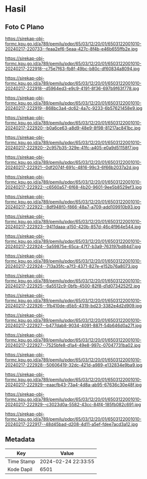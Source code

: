 # Hasil

## Foto C Plano

https://sirekap-obj-formc.kpu.go.id/a789/pemilu/pdpr/65/03/12/20/01/6503122001010-20240217-220733--feaa2ef6-5eaa-427c-8f4b-e46b655ffb2e.jpg

https://sirekap-obj-formc.kpu.go.id/a789/pemilu/pdpr/65/03/12/20/01/6503122001010-20240217-222918--c75e7f63-fb8f-49bc-b80c-df60834a8094.jpg

https://sirekap-obj-formc.kpu.go.id/a789/pemilu/pdpr/65/03/12/20/01/6503122001010-20240217-222918--d5964ed3-e9c9-4191-8f36-697b9f63f778.jpg

https://sirekap-obj-formc.kpu.go.id/a789/pemilu/pdpr/65/03/12/20/01/6503122001010-20240217-222919--868bc3a4-dc62-4a7c-9233-6b57621458e9.jpg

https://sirekap-obj-formc.kpu.go.id/a789/pemilu/pdpr/65/03/12/20/01/6503122001010-20240217-222920--b0a6ce63-a8d9-48e9-8f98-81217ac841bc.jpg

https://sirekap-obj-formc.kpu.go.id/a789/pemilu/pdpr/65/03/12/20/01/6503122001010-20240217-222920--2c957b35-329e-41fc-a405-e0a9d51158f7.jpg

https://sirekap-obj-formc.kpu.go.id/a789/pemilu/pdpr/65/03/12/20/01/6503122001010-20240217-222921--0df2074f-691c-4816-99c3-6f66b2037a2d.jpg

https://sirekap-obj-formc.kpu.go.id/a789/pemilu/pdpr/65/03/12/20/01/6503122001010-20240217-222922--c6560a57-6f68-4b20-9601-9ee5b8529ef3.jpg

https://sirekap-obj-formc.kpu.go.id/a789/pemilu/pdpr/65/03/12/20/01/6503122001010-20240217-222922--8df948f0-f866-48a7-a709-add109910b93.jpg

https://sirekap-obj-formc.kpu.go.id/a789/pemilu/pdpr/65/03/12/20/01/6503122001010-20240217-222923--9411daaa-a150-420b-857d-46c4f964e544.jpg

https://sirekap-obj-formc.kpu.go.id/a789/pemilu/pdpr/65/03/12/20/01/6503122001010-20240217-222924--5a59875e-65ca-47f7-b3a9-763197bd84d7.jpg

https://sirekap-obj-formc.kpu.go.id/a789/pemilu/pdpr/65/03/12/20/01/6503122001010-20240217-222924--713a35fc-a7f3-4371-827e-e152b76a8073.jpg

https://sirekap-obj-formc.kpu.go.id/a789/pemilu/pdpr/65/03/12/20/01/6503122001010-20240217-222925--6a5512c9-0bfb-4500-82f8-d1d0734252f2.jpg

https://sirekap-obj-formc.kpu.go.id/a789/pemilu/pdpr/65/03/12/20/01/6503122001010-20240217-222926--1fb410de-d5b5-4319-bd23-3382e4d2d909.jpg

https://sirekap-obj-formc.kpu.go.id/a789/pemilu/pdpr/65/03/12/20/01/6503122001010-20240217-222927--b477dab8-9034-4091-887f-54b646d0a27f.jpg

https://sirekap-obj-formc.kpu.go.id/a789/pemilu/pdpr/65/03/12/20/01/6503122001010-20240217-222927--7525bfe8-d1a4-49e8-997c-07047731ba02.jpg

https://sirekap-obj-formc.kpu.go.id/a789/pemilu/pdpr/65/03/12/20/01/6503122001010-20240217-222928--50606419-32dc-421d-a989-e132834e9ba9.jpg

https://sirekap-obj-formc.kpu.go.id/a789/pemilu/pdpr/65/03/12/20/01/6503122001010-20240217-222929--eaacfb43-73a4-4d8a-ab95-67636c30e48f.jpg

https://sirekap-obj-formc.kpu.go.id/a789/pemilu/pdpr/65/03/12/20/01/6503122001010-20240217-222929--c3023d0a-5582-43cc-84f4-185fb082c691.jpg

https://sirekap-obj-formc.kpu.go.id/a789/pemilu/pdpr/65/03/12/20/01/6503122001010-20240217-222917--48d45bad-d208-4d11-a5ef-fdee7acd3a12.jpg


## Metadata

| Key        | Value               |
| ---------- | ------------------- |
| Time Stamp | 2024-02-24 22:33:55 |
| Kode Dapil | 6501                |



